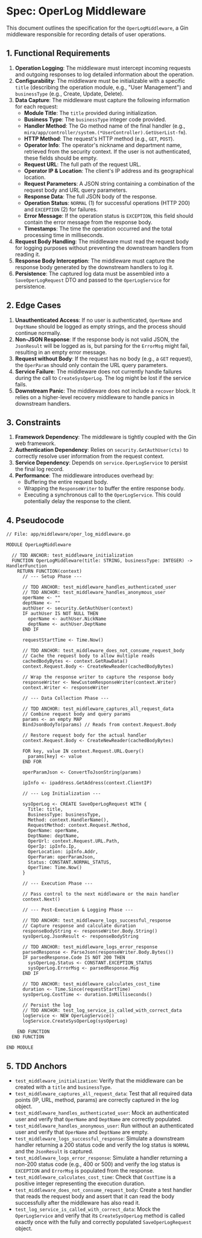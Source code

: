 # Spec: OperLog Middleware

This document outlines the specification for the `OperLogMiddleware`, a Gin middleware responsible for recording details of user operations.

## 1. Functional Requirements

1.  **Operation Logging**: The middleware must intercept incoming requests and outgoing responses to log detailed information about the operation.
2.  **Configurability**: The middleware must be initializable with a specific `title` (describing the operation module, e.g., "User Management") and `businessType` (e.g., Create, Update, Delete).
3.  **Data Capture**: The middleware must capture the following information for each request:
    *   **Module Title**: The `title` provided during initialization.
    *   **Business Type**: The `businessType` integer code provided.
    *   **Handler Method**: The Go method name of the final handler (e.g., `mira/app/controller/system.(*UserController).GetUserList-fm`).
    *   **HTTP Method**: The request's HTTP method (e.g., `GET`, `POST`).
    *   **Operator Info**: The operator's nickname and department name, retrieved from the security context. If the user is not authenticated, these fields should be empty.
    *   **Request URL**: The full path of the request URL.
    *   **Operator IP & Location**: The client's IP address and its geographical location.
    *   **Request Parameters**: A JSON string containing a combination of the request body and URL query parameters.
    *   **Response Data**: The full JSON body of the response.
    *   **Operation Status**: `NORMAL` (1) for successful operations (HTTP 200) and `EXCEPTION` (2) for failures.
    *   **Error Message**: If the operation status is `EXCEPTION`, this field should contain the error message from the response body.
    *   **Timestamps**: The time the operation occurred and the total processing time in milliseconds.
4.  **Request Body Handling**: The middleware must read the request body for logging purposes without preventing the downstream handlers from reading it.
5.  **Response Body Interception**: The middleware must capture the response body generated by the downstream handlers to log it.
6.  **Persistence**: The captured log data must be assembled into a `SaveOperLogRequest` DTO and passed to the `OperLogService` for persistence.

## 2. Edge Cases

1.  **Unauthenticated Access**: If no user is authenticated, `OperName` and `DeptName` should be logged as empty strings, and the process should continue normally.
2.  **Non-JSON Response**: If the response body is not valid JSON, the `JsonResult` will be logged as is, but parsing for the `ErrorMsg` might fail, resulting in an empty error message.
3.  **Request without Body**: If the request has no body (e.g., a `GET` request), the `OperParam` should only contain the URL query parameters.
4.  **Service Failure**: The middleware does not currently handle failures during the call to `CreateSysOperLog`. The log might be lost if the service fails.
5.  **Downstream Panic**: The middleware does not include a `recover` block. It relies on a higher-level recovery middleware to handle panics in downstream handlers.

## 3. Constraints

1.  **Framework Dependency**: The middleware is tightly coupled with the Gin web framework.
2.  **Authentication Dependency**: Relies on `security.GetAuthUser(ctx)` to correctly resolve user information from the request context.
3.  **Service Dependency**: Depends on `service.OperLogService` to persist the final log record.
4.  **Performance**: The middleware introduces overhead by:
    *   Buffering the entire request body.
    *   Wrapping the `ResponseWriter` to buffer the entire response body.
    *   Executing a synchronous call to the `OperLogService`. This could potentially delay the response to the client.

## 4. Pseudocode

```plaintext
// File: app/middleware/oper_log_middleware.go

MODULE OperLogMiddleware

  // TDD ANCHOR: test_middleware_initialization
  FUNCTION OperLogMiddleware(title: STRING, businessType: INTEGER) -> HandlerFunction
    RETURN FUNCTION(context)
      // --- Setup Phase ---

      // TDD ANCHOR: test_middleware_handles_authenticated_user
      // TDD ANCHOR: test_middleware_handles_anonymous_user
      operName <- ""
      deptName <- ""
      authUser <- security.GetAuthUser(context)
      IF authUser IS NOT NULL THEN
        operName <- authUser.NickName
        deptName <- authUser.DeptName
      END IF

      requestStartTime <- Time.Now()

      // TDD ANCHOR: test_middleware_does_not_consume_request_body
      // Cache the request body to allow multiple reads
      cachedBodyBytes <- context.GetRawData()
      context.Request.Body <- CreateNewReader(cachedBodyBytes)

      // Wrap the response writer to capture the response body
      responseWriter <- NewCustomResponseWriter(context.Writer)
      context.Writer <- responseWriter

      // --- Data Collection Phase ---

      // TDD ANCHOR: test_middleware_captures_all_request_data
      // Combine request body and query params
      params <- an empty MAP
      BindJsonBodyTo(params) // Reads from context.Request.Body

      // Restore request body for the actual handler
      context.Request.Body <- CreateNewReader(cachedBodyBytes)

      FOR key, value IN context.Request.URL.Query()
        params[key] <- value
      END FOR

      operParamJson <- ConvertToJsonString(params)

      ipInfo <- ipaddress.GetAddress(context.ClientIP)

      // --- Log Initialization ---

      sysOperLog <- CREATE SaveOperLogRequest WITH {
        Title: title,
        BusinessType: businessType,
        Method: context.HandlerName(),
        RequestMethod: context.Request.Method,
        OperName: operName,
        DeptName: deptName,
        OperUrl: context.Request.URL.Path,
        OperIp: ipInfo.Ip,
        OperLocation: ipInfo.Addr,
        OperParam: operParamJson,
        Status: CONSTANT.NORMAL_STATUS,
        OperTime: Time.Now()
      }

      // --- Execution Phase ---

      // Pass control to the next middleware or the main handler
      context.Next()

      // --- Post-Execution & Logging Phase ---

      // TDD ANCHOR: test_middleware_logs_successful_response
      // Capture response and calculate duration
      responseBodyString <- responseWriter.Body.String()
      sysOperLog.JsonResult <- responseBodyString

      // TDD ANCHOR: test_middleware_logs_error_response
      parsedResponse <- ParseJson(responseWriter.Body.Bytes())
      IF parsedResponse.Code IS NOT 200 THEN
        sysOperLog.Status <- CONSTANT.EXCEPTION_STATUS
        sysOperLog.ErrorMsg <- parsedResponse.Msg
      END IF

      // TDD ANCHOR: test_middleware_calculates_cost_time
      duration <- Time.Since(requestStartTime)
      sysOperLog.CostTime <- duration.InMilliseconds()

      // Persist the log
      // TDD ANCHOR: test_log_service_is_called_with_correct_data
      logService <- NEW OperLogService()
      logService.CreateSysOperLog(sysOperLog)

    END FUNCTION
  END FUNCTION

END MODULE
```

## 5. TDD Anchors

-   `test_middleware_initialization`: Verify that the middleware can be created with a `title` and `businessType`.
-   `test_middleware_captures_all_request_data`: Test that all required data points (IP, URL, method, params) are correctly captured in the log object.
-   `test_middleware_handles_authenticated_user`: Mock an authenticated user and verify that `OperName` and `DeptName` are correctly populated.
-   `test_middleware_handles_anonymous_user`: Run without an authenticated user and verify that `OperName` and `DeptName` are empty.
-   `test_middleware_logs_successful_response`: Simulate a downstream handler returning a 200 status code and verify the log status is `NORMAL` and the `JsonResult` is captured.
-   `test_middleware_logs_error_response`: Simulate a handler returning a non-200 status code (e.g., 400 or 500) and verify the log status is `EXCEPTION` and `ErrorMsg` is populated from the response.
-   `test_middleware_calculates_cost_time`: Check that `CostTime` is a positive integer representing the execution duration.
-   `test_middleware_does_not_consume_request_body`: Create a test handler that reads the request body and assert that it can read the body successfully after the middleware has also read it.
-   `test_log_service_is_called_with_correct_data`: Mock the `OperLogService` and verify that its `CreateSysOperLog` method is called exactly once with the fully and correctly populated `SaveOperLogRequest` object.
